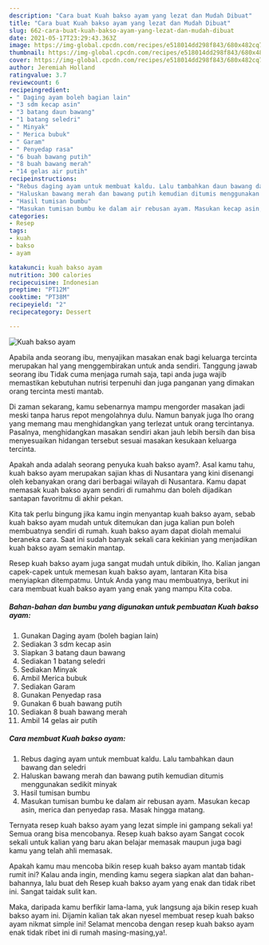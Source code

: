 ```yaml
---
description: "Cara buat Kuah bakso ayam yang lezat dan Mudah Dibuat"
title: "Cara buat Kuah bakso ayam yang lezat dan Mudah Dibuat"
slug: 662-cara-buat-kuah-bakso-ayam-yang-lezat-dan-mudah-dibuat
date: 2021-05-17T23:29:43.363Z
image: https://img-global.cpcdn.com/recipes/e518014dd298f843/680x482cq70/kuah-bakso-ayam-foto-resep-utama.jpg
thumbnail: https://img-global.cpcdn.com/recipes/e518014dd298f843/680x482cq70/kuah-bakso-ayam-foto-resep-utama.jpg
cover: https://img-global.cpcdn.com/recipes/e518014dd298f843/680x482cq70/kuah-bakso-ayam-foto-resep-utama.jpg
author: Jeremiah Holland
ratingvalue: 3.7
reviewcount: 6
recipeingredient:
- " Daging ayam boleh bagian lain"
- "3 sdm kecap asin"
- "3 batang daun bawang"
- "1 batang seledri"
- " Minyak"
- " Merica bubuk"
- " Garam"
- " Penyedap rasa"
- "6 buah bawang putih"
- "8 buah bawang merah"
- "14 gelas air putih"
recipeinstructions:
- "Rebus daging ayam untuk membuat kaldu. Lalu tambahkan daun bawang dan seledri"
- "Haluskan bawang merah dan bawang putih kemudian ditumis menggunakan sedikit minyak"
- "Hasil tumisan bumbu"
- "Masukan tumisan bumbu ke dalam air rebusan ayam. Masukan kecap asin, merica dan penyedap rasa. Masak hingga matang."
categories:
- Resep
tags:
- kuah
- bakso
- ayam

katakunci: kuah bakso ayam 
nutrition: 300 calories
recipecuisine: Indonesian
preptime: "PT12M"
cooktime: "PT38M"
recipeyield: "2"
recipecategory: Dessert

---
```



![Kuah bakso ayam](https://img-global.cpcdn.com/recipes/e518014dd298f843/680x482cq70/kuah-bakso-ayam-foto-resep-utama.jpg)

Apabila anda seorang ibu, menyajikan masakan enak bagi keluarga tercinta merupakan hal yang menggembirakan untuk anda sendiri. Tanggung jawab seorang ibu Tidak cuma menjaga rumah saja, tapi anda juga wajib memastikan kebutuhan nutrisi terpenuhi dan juga panganan yang dimakan orang tercinta mesti mantab.

Di zaman  sekarang, kamu sebenarnya mampu mengorder masakan jadi meski tanpa harus repot mengolahnya dulu. Namun banyak juga lho orang yang memang mau menghidangkan yang terlezat untuk orang tercintanya. Pasalnya, menghidangkan masakan sendiri akan jauh lebih bersih dan bisa menyesuaikan hidangan tersebut sesuai masakan kesukaan keluarga tercinta. 



Apakah anda adalah seorang penyuka kuah bakso ayam?. Asal kamu tahu, kuah bakso ayam merupakan sajian khas di Nusantara yang kini disenangi oleh kebanyakan orang dari berbagai wilayah di Nusantara. Kamu dapat memasak kuah bakso ayam sendiri di rumahmu dan boleh dijadikan santapan favoritmu di akhir pekan.

Kita tak perlu bingung jika kamu ingin menyantap kuah bakso ayam, sebab kuah bakso ayam mudah untuk ditemukan dan juga kalian pun boleh membuatnya sendiri di rumah. kuah bakso ayam dapat diolah memalui beraneka cara. Saat ini sudah banyak sekali cara kekinian yang menjadikan kuah bakso ayam semakin mantap.

Resep kuah bakso ayam juga sangat mudah untuk dibikin, lho. Kalian jangan capek-capek untuk memesan kuah bakso ayam, lantaran Kita bisa menyiapkan ditempatmu. Untuk Anda yang mau membuatnya, berikut ini cara membuat kuah bakso ayam yang enak yang mampu Kita coba.

<!--inarticleads1-->

##### Bahan-bahan dan bumbu yang digunakan untuk pembuatan Kuah bakso ayam:

1. Gunakan  Daging ayam (boleh bagian lain)
1. Sediakan 3 sdm kecap asin
1. Siapkan 3 batang daun bawang
1. Sediakan 1 batang seledri
1. Sediakan  Minyak
1. Ambil  Merica bubuk
1. Sediakan  Garam
1. Gunakan  Penyedap rasa
1. Gunakan 6 buah bawang putih
1. Sediakan 8 buah bawang merah
1. Ambil 14 gelas air putih




<!--inarticleads2-->

##### Cara membuat Kuah bakso ayam:

1. Rebus daging ayam untuk membuat kaldu. Lalu tambahkan daun bawang dan seledri
1. Haluskan bawang merah dan bawang putih kemudian ditumis menggunakan sedikit minyak
1. Hasil tumisan bumbu
1. Masukan tumisan bumbu ke dalam air rebusan ayam. Masukan kecap asin, merica dan penyedap rasa. Masak hingga matang.




Ternyata resep kuah bakso ayam yang lezat simple ini gampang sekali ya! Semua orang bisa mencobanya. Resep kuah bakso ayam Sangat cocok sekali untuk kalian yang baru akan belajar memasak maupun juga bagi kamu yang telah ahli memasak.

Apakah kamu mau mencoba bikin resep kuah bakso ayam mantab tidak rumit ini? Kalau anda ingin, mending kamu segera siapkan alat dan bahan-bahannya, lalu buat deh Resep kuah bakso ayam yang enak dan tidak ribet ini. Sangat taidak sulit kan. 

Maka, daripada kamu berfikir lama-lama, yuk langsung aja bikin resep kuah bakso ayam ini. Dijamin kalian tak akan nyesel membuat resep kuah bakso ayam nikmat simple ini! Selamat mencoba dengan resep kuah bakso ayam enak tidak ribet ini di rumah masing-masing,ya!.

